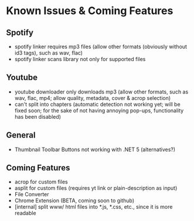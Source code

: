 # Known Issues & Coming Features

## Spotify
- spotify linker requires mp3 files (allow other formats (obviously without id3 tags), such as wav, flac)
- spotify linker scans library not only for supported files

## Youtube
- youtube downloader only downloads mp3 (allow other formats, such as wav, flac, mp4; allow quality, metadata, cover & acrop selection)
- can't split into chapters (automatic detection not working yet; will be fixed soon; for the sake of not having annoying pop-ups, functionality has been disabled)

## General
- Thumbnail Toolbar Buttons not working with .NET 5 (alternatives?)

## Coming Features
- acrop for custom files
- asplit for custom files (requires yt link or plain-description as input)
- File Converter
- Chrome Extension (BETA, coming soon to github)
- [internal] split www/ html files into *.js, *.css, etc., since it is more readable
